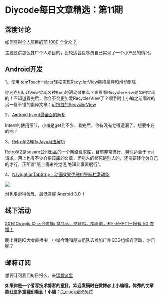 # Diycode每日文章精选：第11期

## 深度讨论

[如何获得个人项目的前 1000 个受众？](http://diycode.cc/topics/93)

主要是讲怎么推广个人项目的，比较适合程序员自己实现了一个小产品的情况。

## Android开发

1、[使用ItemTouchHelper轻松实现RecyclerView拖拽排序和滑动删除](http://mp.weixin.qq.com/s?__biz=MzAxMTI4MTkwNQ==&mid=2650820215&idx=1&sn=7a7da6210f7f0b975674422fa4b159ef&scene=0#wechat_redirect)

你还在用ListView实现各种Item的滑动效果么？来看看RecyclerView是如何实现的！不知道看完后，你会不会更加爱RecyclerView了？顺手附上小编之前看过的另一篇不错的翻译文章：[可拖拽的RecyclerView](http://www.devtf.cn/?p=795)

2、[Android Intent最全面的解析](http://mp.weixin.qq.com/s?__biz=MzA5MzI3NjE2MA==&mid=2650235926&idx=1&sn=58d03be2956944647df6a9719c90d13b&scene=1&srcid=0518V43oqfWKA0zduywv5FRe#wechat_redirect)

Intent的使用细节，小编是get到不少，看完后，你有没有觉得遗漏了，想要补充的呢？

3、[Retrofit2与RxJava用法解析](http://www.cxbiao.com/2016/05/14/Retrofit2%E4%B8%8ERxJava%E7%94%A8%E6%B3%95%E8%A7%A3%E6%9E%90/)

Retrofit2是square公司出品的一个网络请求库，目前非常流行，特别适合于rest请求。网上也有不少介绍该库的文章，但别人的终究是别人的，还需要转化为自己的才行。正所谓“纸上得来终觉浅,绝知此事要躬行”。

4、[NavigationTabStrip：动画效果优雅的导航栏滑动条](https://github.com/DevLight-Mobile-Agency/NavigationTabStrip)

![](https://camo.githubusercontent.com/c22e87f0a7ea79e33497daba67d68d8bf178846d/68747470733a2f2f6c68362e676f6f676c6575736572636f6e74656e742e636f6d2f2d7770476e786531566566632f567a6969796761533957492f41414141414141414364342f633466555f45472d44486b6f62793153496249354244747149547047695a5a6877434c30422f773332362d683535312d6e6f2f6e74732e676966)

滑也要滑得优雅，最低兼容 Android 3.0 ！

## 线下活动

[2016 Google IO 大会直播: 拿礼品，吃炸鸡，唱着歌，和小伙伴们一起看 I/O 直播！](http://diycode.cc/topics/88)

晚上就是IO大会直播啦，小编今晚和朋友组队去参加广州GDG组织的活动，你们呢？

## 邮箱订阅

想要订阅我们的日报么，来[猛戳这里](http://list.qq.com/cgi-bin/qf_invite?id=d469993d2c888e971c0fbb2309c4d84256968386b126b967)

**如果你是一个爱写技术博客的童鞋，欢迎发稿时在微博@上小编哦，优秀的文章能让更多童鞋们看到！小编：**[D_clock爱吃葱花](http://weibo.com/2480694892/profile?rightmod=1&wvr=6&mod=personinfo&is_all=1)